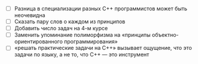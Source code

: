 * [ ] Разница в специализации разных С++ программистов может быть неочевидна
* [ ] Сказать пару слов о каждом из принципов
* [ ] Добавить число задач на 4-м курсе
* [ ] Заменить упоминание полиморфизма на «принципы объектно-ориентированного программирования»
* [ ] «решать практические задачи на С++» вызывает ощущение, что это задачи по языку, а не то, что С++ — это инструмент
